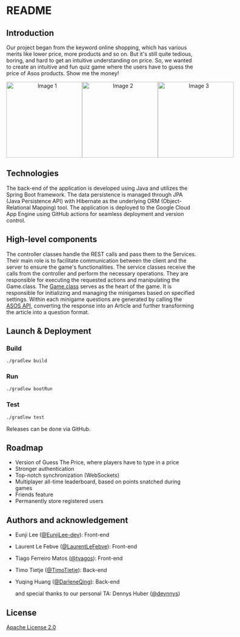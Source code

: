 # README

<!-- TABLE OF CONTENTS -->

## Introduction 
Our project began from the keyword online shopping, which has various merits like lower price, more products and so on.
But it's still quite tedious, boring, and hard to get an intuitive understanding on price.
So, we wanted to create an intuitive and fun quiz game where the users have to guess the price of Asos products. 
Show me the money!

<div style="text-align: center;">
    <div style="display: inline-flex">
        <img src="img.png" alt="Image 1" width="200" />
        <img src="img_1.png" alt="Image 2" width="200" />
        <img src="img_2.png" alt="Image 3" width="200" />
    </div>
</div>


## Technologies
The back-end of the application is developed using Java and utilizes the Spring Boot framework. 
The data persistence is managed through JPA (Java Persistence API) with Hibernate as the underlying ORM (Object-Relational Mapping) tool. 
The application is deployed to the Google Cloud App Engine using GitHub actions for seamless deployment and version control.


## High-level components
The controller classes handle the REST calls and pass them to the Services. Their main role is to facilitate communication between the client and the server to ensure the game's functionalities.
The service classes receive the calls from the controller and perform the necessary operations. They are responsible for executing the requested actions and manipulating the Game.class.
The [Game.class](https://github.com/sopra-fs23-group-41/Server/blob/main/src/main/java/ch/uzh/ifi/hase/soprafs23/entity/Game.java) serves as the heart of the game. It is responsible for initializing and managing the minigames based on specified settings.
Within each minigame questions are generated by calling the [ASOS API](https://rapidapi.com/apidojo/api/asos2), converting the response into an Article and further transforming the article into a question format.


## Launch & Deployment

### Build

```bash
./gradlew build
```

### Run

```bash
./gradlew bootRun
```

### Test

```bash
./gradlew test
```
Releases can be done via GitHub.
## Roadmap
+ Version of Guess The Price, where players have to type in a price
+ Stronger authentication
+ Top-notch synchronization (WebSockets)
+ Multiplayer all-time leaderboard, based on points snatched during games
+ Friends feature
+ Permanently store registered users

## Authors and acknowledgement
+ Eunji Lee ([@EunjiLee-dev](https://github.com/EunjiLee-dev)): Front-end
+ Laurent Le Febve ([@LaurentLeFebve](https://github.com/LaurentLeFebve)): Front-end
+ Tiago Ferreiro Matos ([@tyagos](https://github.com/tyagos)): Front-end
+ Timo Tietje ([@TimoTietje](https://github.com/TimoTietje)): Back-end
+ Yuqing Huang ([@DarleneQing](https://github.com/DarleneQing)): Back-end

  and special thanks to our personal TA: Dennys Huber ([@devnnys](https://github.com/devnnys))

## License
[Apache License 2.0](LICENSE)


